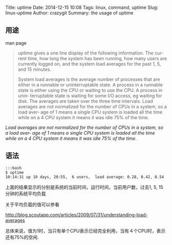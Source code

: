 Title: uptime
Date: 2014-12-15 10:08
Tags: linux, command, uptime
Slug: linux-uptime
Author: crazygit
Summary: the usage of uptime


## 用途

man page

>uptime gives a one line display of the following information.  The cur‐
>rent time, how long the system has been running,  how  many  users  are
>currently  logged  on,  and the system load averages for the past 1, 5,
>and 15 minutes.
>
>
>System load averages is the average number of processes that are either
>in a runnable or uninterruptable state.  A process in a runnable  state
>is  either  using the CPU or waiting to use the CPU. A process in unin‐
>terruptable state is waiting for some I/O access, eg waiting for  disk.
>The  averages  are  taken over the three time intervals. Load averages
>are not normalized for the number of CPUs in a system, so a load  aver‐
>age  of 1 means a single CPU system is loaded all the time while on a 4
>CPU system it means it was idle 75% of the time.


*Load averages are not normalized for the number of CPUs in a system, so a load  aver‐ age  of 1 means a single CPU system is loaded all the time while on a 4 CPU system it means it was idle 75% of the time.*


## 语法

    :::bash
    $ uptime
    10:14:31 up 10 days, 20:55,  6 users,  load average: 0.28, 0.42, 0.54

上面的结果显示的分别是系统的当前时间，运行时间，当前用户数，过去1, 5, 15分钟的系统平均负载

关于平均负载的值可以参看

<http://blog.scoutapp.com/articles/2009/07/31/understanding-load-averages>

总体来说，值为1时，当只有单个CPU表示已经完全利用，当有４个CPU时，表示还有75%的空闲.
